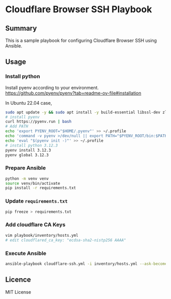 
# Cloudflare Browser SSH Playbook
## Summary

This is a sample playbook for configuring Cloudflare Browser SSH using Ansible.

## Usage
### Install python
Install pyenv according to your environment.
https://github.com/pyenv/pyenv?tab=readme-ov-file#installation

In Ubuntu 22.04 case,
```bash
sudo apt update -y && sudo apt install -y build-essential libssl-dev zlib1g-dev libbz2-dev libreadline-dev libsqlite3-dev curl libncursesw5-dev xz-utils tk-dev libxml2-dev libxmlsec1-dev libffi-dev liblzma-dev
# install pyenv
curl https://pyenv.run | bash
# Add PATH
echo 'export PYENV_ROOT="$HOME/.pyenv"' >> ~/.profile
echo 'command -v pyenv >/dev/null || export PATH="$PYENV_ROOT/bin:$PATH"' >> ~/.profile
echo 'eval "$(pyenv init -)"' >> ~/.profile
# install python 3.12.3
pyenv install 3.12.3
pyenv global 3.12.3
```
### Prepare Ansible
```bash
python -m venv venv
source venv/bin/activate
pip install -r requirements.txt
```

### Update  `requirements.txt`  
```bash
pip freeze > requirements.txt
```
### Add cloudflare CA Keys
```bash
vim playbook/inventory/hosts.yml
# edit cloudflared_ca_key: "ecdsa-sha2-nistp256 AAAA"
```

### Execute Ansible

  ```bash
ansible-playbook cloudflare-ssh.yml -i inventory/hosts.yml --ask-become-pass --extra-vars "cloudflared_token=your_access_token"
```

## Licence

MIT License
